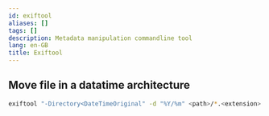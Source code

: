 ```yaml
---
id: exiftool
aliases: []
tags: []
description: Metadata manipulation commandline tool
lang: en-GB
title: Exiftool
---
```


## Move file in a datatime architecture

```sh
exiftool "-Directory<DateTimeOriginal" -d "%Y/%m" <path>/*.<extension>
```
